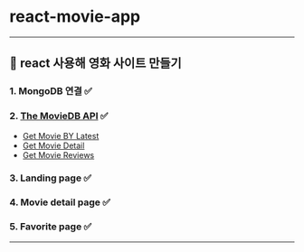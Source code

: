 # react-movie-app
----------------------------------------
## 🌟 react 사용해 영화 사이트 만들기
### 1. MongoDB 연결 ✅

### 2. [The MovieDB API](https://www.themoviedb.org/) ✅
  * [Get Movie BY Latest](https://api.themoviedb.org/3/movie/latest?api_key=<<api_key>>&language=en-US)
  * [Get Movie Detail](https://api.themoviedb.org/3/movie/{movie_id}?api_key=<<api_key>>&language=en-US)
  * [Get Movie Reviews](https://api.themoviedb.org/3/movie/{movie_id}/reviews?api_key=<<api_key>>&language=en-US&page=1)

### 3. Landing page ✅

### 4. Movie detail page ✅

### 5. Favorite page ✅

----------------------------------------
